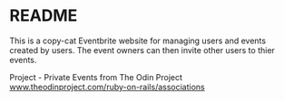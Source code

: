 # README

This is a copy-cat Eventbrite website for managing users and events created by users. The event owners can then invite other users to thier events.

Project - Private Events from The Odin Project
www.theodinproject.com/ruby-on-rails/associations